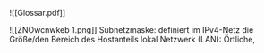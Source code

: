 ![[Glossar.pdf]]

![[ZNOwcnwkeb 1.png]]
Subnetzmaske: definiert im IPv4-Netz die Größe/den Bereich des Hostanteils
lokal Netzwerk (LAN): Örtliche, 